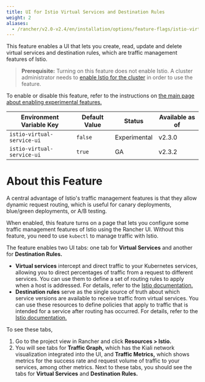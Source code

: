 ```yaml
---
title: UI for Istio Virtual Services and Destination Rules
weight: 2
aliases:
  - /rancher/v2.0-v2.4/en/installation/options/feature-flags/istio-virtual-service-ui
---
```


This feature enables a UI that lets you create, read, update and delete virtual services and destination rules, which are traffic management features of Istio.

> **Prerequisite:** Turning on this feature does not enable Istio. A cluster administrator needs to [enable Istio for the cluster](../../../../pages-for-subheaders/istio-setup-guide.md) in order to use the feature.

To enable or disable this feature, refer to the instructions on [the main page about enabling experimental features.](../../../../reference-guides/installation-references/feature-flags.md)

Environment Variable Key | Default Value | Status | Available as of
---|---|---|---
`istio-virtual-service-ui` |`false` |  Experimental | v2.3.0
`istio-virtual-service-ui` | `true` | GA                    | v2.3.2

# About this Feature

A central advantage of Istio's traffic management features is that they allow dynamic request routing, which is useful for canary deployments, blue/green deployments, or A/B testing.

When enabled, this feature turns on a page that lets you configure some traffic management features of Istio using the Rancher UI. Without this feature, you need to use `kubectl` to manage traffic with Istio.

The feature enables two UI tabs: one tab for **Virtual Services** and another for **Destination Rules.**

- **Virtual services** intercept and direct traffic to your Kubernetes services, allowing you to direct percentages of traffic from a request to different services. You can use them to define a set of routing rules to apply when a host is addressed. For details, refer to the [Istio documentation.](https://istio.io/docs/reference/config/networking/v1alpha3/virtual-service/)
- **Destination rules** serve as the single source of truth about which service versions are available to receive traffic from virtual services. You can use these resources to define policies that apply to traffic that is intended for a service after routing has occurred. For details, refer to the [Istio documentation.](https://istio.io/docs/reference/config/networking/v1alpha3/destination-rule)

To see these tabs,

1. Go to the project view in Rancher and click **Resources > Istio.**
1. You will see tabs for **Traffic Graph,** which has the Kiali network visualization integrated into the UI, and **Traffic Metrics,** which shows metrics for the success rate and request volume of traffic to your services, among other metrics. Next to these tabs, you should see the tabs for **Virtual Services** and **Destination Rules.**